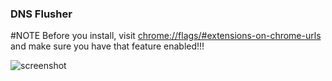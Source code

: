 ### DNS Flusher

#NOTE
Before you install, visit [chrome://flags/#extensions-on-chrome-urls](chrome://flags/#extensions-on-chrome-urls) and make sure you have that feature enabled!!!

![screenshot](http://img12.360buyimg.com/uba/jfs/t1870/110/2922174248/23440/f1aa9777/5720907aN2ea98a5a.png)
